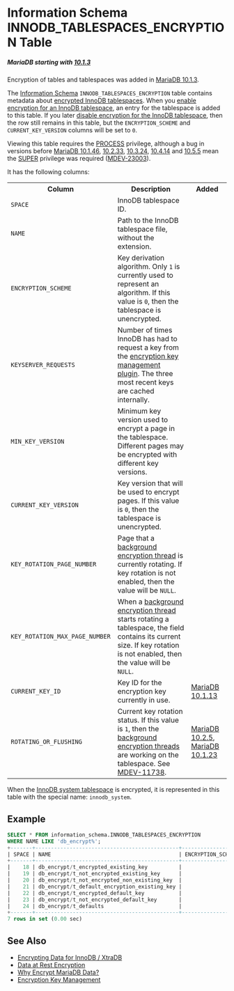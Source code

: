 # Information Schema INNODB_TABLESPACES_ENCRYPTION Table

##### MariaDB starting with [10.1.3](/kb/en/mariadb-1013-release-notes/)

Encryption of tables and tablespaces was added in [MariaDB 10.1.3](/kb/en/mariadb-1013-release-notes/).

The [Information Schema](/kb/en/information_schema/) `INNODB_TABLESPACES_ENCRYPTION` table contains metadata about [encrypted InnoDB tablespaces](/kb/en/encrypting-data-for-innodb-xtradb/). When you [enable encryption for an InnoDB tablespace](/kb/en/encrypting-data-for-innodb-xtradb/#enabling-encryption), an entry for the tablespace is added to this table.  If you later [disable encryption for the InnoDB tablespace](/kb/en/encrypting-data-for-innodb-xtradb/#disabling-encryption), then the row still remains in this table, but the `ENCRYPTION_SCHEME` and `CURRENT_KEY_VERSION` columns will be set to `0`.

Viewing this table requires the [PROCESS](/kb/en/grant/#global-privileges) privilege, although a bug in versions before [MariaDB 10.1.46](/kb/en/mariadb-10146-release-notes/), [10.2.33](/kb/en/mariadb-10233-release-notes/), [10.3.24](/kb/en/mariadb-10324-release-notes/), [10.4.14](/kb/en/mariadb-10414-release-notes/) and [10.5.5](/kb/en/mariadb-1055-release-notes/) mean the [SUPER](/kb/en/grant/#global-privileges) privilege was required ([MDEV-23003](https://jira.mariadb.org/browse/MDEV-23003)).

It has the following columns:

<table><tbody><tr><th>Column</th><th>Description</th><th>Added</th></tr>
<tr><td><code>SPACE</code></td><td>InnoDB tablespace ID.</td><td></td></tr>
<tr><td><code>NAME</code></td><td>Path to the InnoDB tablespace file, without the extension.</td><td></td></tr>
<tr><td><code>ENCRYPTION_SCHEME</code></td><td>Key derivation algorithm. Only <code>1</code> is currently used to represent an algorithm. If this value is <code>0</code>, then the tablespace is unencrypted.</td><td></td></tr>
<tr><td><code>KEYSERVER_REQUESTS</code></td><td>Number of times InnoDB has had to request a key from the <a href="/kb/en/encryption-key-management/">encryption key management plugin</a>. The three most recent keys are cached internally.</td><td></td></tr>
<tr><td><code>MIN_KEY_VERSION</code></td><td>Minimum key version used to encrypt a page in the tablespace. Different pages may be encrypted with different key versions.</td><td></td></tr>
<tr><td><code>CURRENT_KEY_VERSION</code></td><td>Key version that will be used to encrypt pages. If this value is <code>0</code>, then the tablespace is unencrypted.</td><td></td></tr>
<tr><td><code>KEY_ROTATION_PAGE_NUMBER</code></td><td>Page that a <a href="/kb/en/encrypting-data-for-innodb-xtradb/#background-encryption-threads">background encryption thread</a> is currently rotating. If key rotation is not enabled, then the value will be <code>NULL</code>.</td><td></td></tr>
<tr><td><code>KEY_ROTATION_MAX_PAGE_NUMBER</code></td><td>When a <a href="/kb/en/encrypting-data-for-innodb-xtradb/#background-encryption-threads">background encryption thread</a> starts rotating a tablespace, the field contains its current size. If key rotation is not enabled, then the value will be <code>NULL</code>.</td><td></td></tr>
<tr><td><code>CURRENT_KEY_ID</code></td><td>Key ID for the encryption key currently in use.</td><td><a href="/kb/en/mariadb-10113-release-notes/">MariaDB 10.1.13</a></td></tr>
<tr><td><code>ROTATING_OR_FLUSHING</code></td><td>Current key rotation status. If this value is <code>1</code>, then the <a href="/kb/en/encrypting-data-for-innodb-xtradb/#background-encryption-threads">background encryption threads</a> are working on the tablespace. See <a href="https://jira.mariadb.org/browse/MDEV-11738">MDEV-11738</a>.</td><td><a href="/kb/en/mariadb-1025-release-notes/">MariaDB 10.2.5</a>, <a href="/kb/en/mariadb-10123-release-notes/">MariaDB 10.1.23</a></td></tr>
</tbody></table>

When the [InnoDB system tablespace](/columns-storage-engines-and-plugins/storage-engines/innodb/innodb-tablespaces/innodb-system-tablespaces/) is encrypted, it is represented in this table with the special name: `innodb_system`.

## Example

```sql
SELECT * FROM information_schema.INNODB_TABLESPACES_ENCRYPTION 
WHERE NAME LIKE 'db_encrypt%';
+-------+----------------------------------------------+-------------------+--------------------+-----------------+---------------------+--------------------------+------------------------------+
| SPACE | NAME                                         | ENCRYPTION_SCHEME | KEYSERVER_REQUESTS | MIN_KEY_VERSION | CURRENT_KEY_VERSION | KEY_ROTATION_PAGE_NUMBER | KEY_ROTATION_MAX_PAGE_NUMBER |
+-------+----------------------------------------------+-------------------+--------------------+-----------------+---------------------+--------------------------+------------------------------+
|    18 | db_encrypt/t_encrypted_existing_key          |                 1 |                  1 |               1 |                   1 |                     NULL |                         NULL |
|    19 | db_encrypt/t_not_encrypted_existing_key      |                 1 |                  0 |               1 |                   1 |                     NULL |                         NULL |
|    20 | db_encrypt/t_not_encrypted_non_existing_key  |                 1 |                  0 |      4294967295 |          4294967295 |                     NULL |                         NULL |
|    21 | db_encrypt/t_default_encryption_existing_key |                 1 |                  1 |               1 |                   1 |                     NULL |                         NULL |
|    22 | db_encrypt/t_encrypted_default_key           |                 1 |                  1 |               1 |                   1 |                     NULL |                         NULL |
|    23 | db_encrypt/t_not_encrypted_default_key       |                 1 |                  0 |               1 |                   1 |                     NULL |                         NULL |
|    24 | db_encrypt/t_defaults                        |                 1 |                  1 |               1 |                   1 |                     NULL |                         NULL |
+-------+----------------------------------------------+-------------------+--------------------+-----------------+---------------------+--------------------------+------------------------------+
7 rows in set (0.00 sec)
```

## See Also

- [Encrypting Data for InnoDB / XtraDB](/kb/en/encrypting-data-for-innodb-xtradb/)
- [Data at Rest Encryption](/kb/en/data-at-rest-encryption/)
- [Why Encrypt MariaDB Data?](/mariadb-administration/user-server-security/securing-mariadb/securing-mariadb-encryption/securing-mariadb-data-at-rest-encryption/why-encrypt-mariadb-data/)
- [Encryption Key Management](/mariadb-administration/user-server-security/securing-mariadb/securing-mariadb-encryption/securing-mariadb-data-at-rest-encryption/key-management-and-encryption-plugins/encryption-key-management/)
